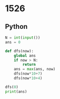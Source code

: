 # 1526

## Python

```python
N = int(input())
ans = 0

def dfs(now):
    global ans
    if now > N:
        return
    ans = max(ans, now)
    dfs(now*10+7)
    dfs(now*10+4)

dfs(0)
print(ans)

```
